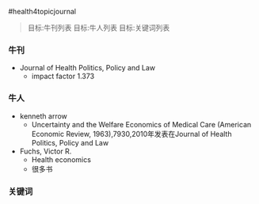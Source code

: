 #health4topicjournal


> 目标:牛刊列表
> 目标:牛人列表
> 目标:关键词列表

### 牛刊
- Journal of Health Politics, Policy and Law
    + impact factor 1.373 


### 牛人
- kenneth arrow
    + Uncertainty and the Welfare Economics of Medical Care (American Economic Review, 1963),7930,2010年发表在Journal of Health Politics, Policy and Law
- Fuchs, Victor R.
    + Health economics
    + 很多书 

### 关键词
